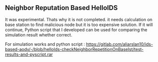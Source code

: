 ## Neighbor Reputation Based HelloIDS

It was experimental. Thats why it is not completed. it needs calculation on base station to find malicious node but it is too expensive solution. If it will continue, Python script that I developed can be used for comparing the simulation result whether correct.

For simulation works and python script : https://gitlab.com/aliarslan10/ids-based-aodv/-/blob/helloIds-checkNeighborRepetitionOnBaseIst/test-results-and-pyscript.rar
